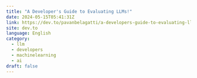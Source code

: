```yaml
---
title: "A Developer's Guide to Evaluating LLMs!"
date: 2024-05-15T05:41:31Z
link: https://dev.to/pavanbelagatti/a-developers-guide-to-evaluating-llms-281b?utm_medium=RSS&utm_source=news.12bit.vn
site: dev.to
language: English
category:
  - llm
  - developers
  - machinelearning
  - ai
draft: false
---
```

